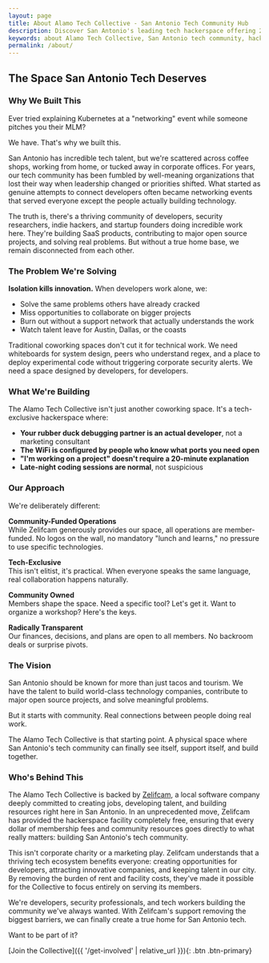 ```yaml
---
layout: page
title: About Alamo Tech Collective - San Antonio Tech Community Hub
description: Discover San Antonio's leading tech hackerspace offering 24/7 access, high-speed internet, collaborative workspaces, and a vibrant community of developers and digital creators.
keywords: about Alamo Tech Collective, San Antonio tech community, hackerspace benefits, makerspace features, developer workspace, tech collaboration space
permalink: /about/
---
```


## The Space San Antonio Tech Deserves

### Why We Built This

Ever tried explaining Kubernetes at a "networking" event while someone pitches you their MLM? 

We have. That's why we built this.

San Antonio has incredible tech talent, but we're scattered across coffee shops, working from home, or tucked away in corporate offices. For years, our tech community has been fumbled by well-meaning organizations that lost their way when leadership changed or priorities shifted. What started as genuine attempts to connect developers often became networking events that served everyone except the people actually building technology.

The truth is, there's a thriving community of developers, security researchers, indie hackers, and startup founders doing incredible work here. They're building SaaS products, contributing to major open source projects, and solving real problems. But without a true home base, we remain disconnected from each other.

### The Problem We're Solving

**Isolation kills innovation.** When developers work alone, we:
- Solve the same problems others have already cracked
- Miss opportunities to collaborate on bigger projects  
- Burn out without a support network that actually understands the work
- Watch talent leave for Austin, Dallas, or the coasts

Traditional coworking spaces don't cut it for technical work. We need whiteboards for system design, peers who understand regex, and a place to deploy experimental code without triggering corporate security alerts. We need a space designed by developers, for developers.

### What We're Building

The Alamo Tech Collective isn't just another coworking space. It's a tech-exclusive hackerspace where:

- **Your rubber duck debugging partner is an actual developer**, not a marketing consultant
- **The WiFi is configured by people who know what ports you need open**
- **"I'm working on a project" doesn't require a 20-minute explanation**
- **Late-night coding sessions are normal**, not suspicious

### Our Approach

We're deliberately different:

**Community-Funded Operations**  
While Zelifcam generously provides our space, all operations are member-funded. No logos on the wall, no mandatory "lunch and learns," no pressure to use specific technologies.

**Tech-Exclusive**  
This isn't elitist, it's practical. When everyone speaks the same language, real collaboration happens naturally.

**Community Owned**  
Members shape the space. Need a specific tool? Let's get it. Want to organize a workshop? Here's the keys.

**Radically Transparent**  
Our finances, decisions, and plans are open to all members. No backroom deals or surprise pivots.

### The Vision

San Antonio should be known for more than just tacos and tourism. We have the talent to build world-class technology companies, contribute to major open source projects, and solve meaningful problems.

But it starts with community. Real connections between people doing real work.

The Alamo Tech Collective is that starting point. A physical space where San Antonio's tech community can finally see itself, support itself, and build together.

### Who's Behind This

The Alamo Tech Collective is backed by [Zelifcam](https://zelifcam.net), a local software company deeply committed to creating jobs, developing talent, and building resources right here in San Antonio. In an unprecedented move, Zelifcam has provided the hackerspace facility completely free, ensuring that every dollar of membership fees and community resources goes directly to what really matters: building San Antonio's tech community.

This isn't corporate charity or a marketing play. Zelifcam understands that a thriving tech ecosystem benefits everyone: creating opportunities for developers, attracting innovative companies, and keeping talent in our city. By removing the burden of rent and facility costs, they've made it possible for the Collective to focus entirely on serving its members.

We're developers, security professionals, and tech workers building the community we've always wanted. With Zelifcam's support removing the biggest barriers, we can finally create a true home for San Antonio tech.

Want to be part of it?

[Join the Collective]({{ '/get-involved' | relative_url }}){: .btn .btn-primary}